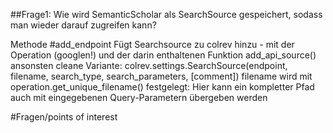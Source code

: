 ##Frage1: Wie wird SemanticScholar als SearchSource gespeichert, sodass man wieder darauf zugreifen kann?

Methode #add_endpoint
	Fügt Searchsource zu colrev hinzu - mit der Operation (googlen!) und der darin enthaltenen Funktion add_api_source()
	ansonsten cleane Variante: colrev.settings.SearchSource(endpoint, filename, search_type, search_parameters, [comment])
	filename wird mit operation.get_unique_filename() festgelegt: Hier kann ein kompletter Pfad auch mit eingegebenen Query-Parametern übergeben werden
	
#Fragen/points of interest

